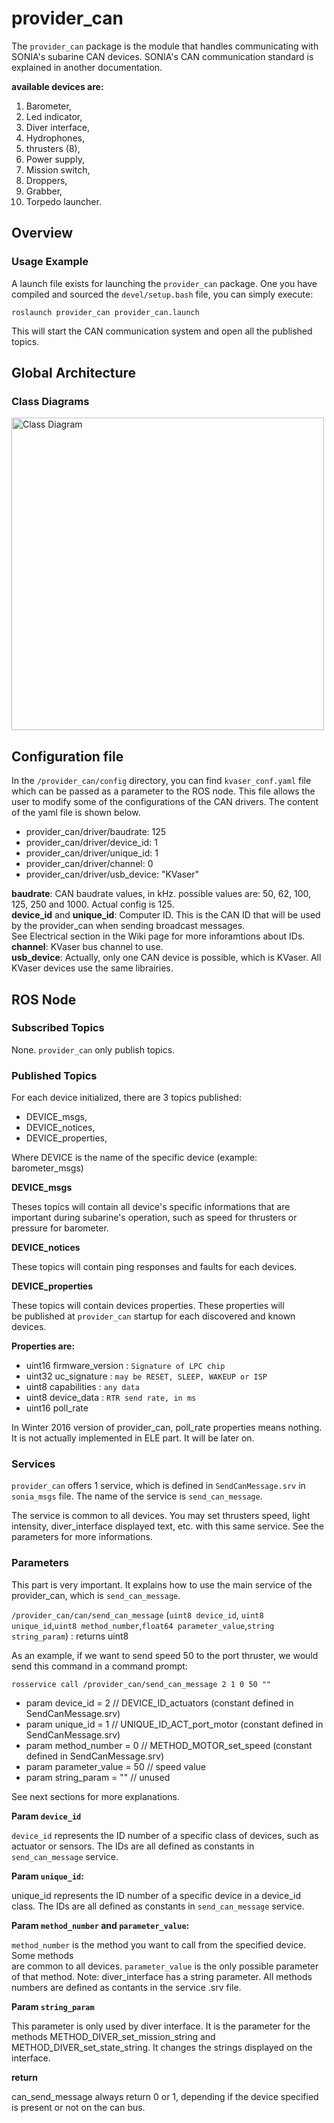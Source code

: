 # provider_can

The `provider_can` package is the module that handles communicating with SONIA's subarine CAN devices.
SONIA's CAN communication standard is explained in another documentation. 

**available devices are:**

1. Barometer,
2. Led indicator,
3. Diver interface,
4. Hydrophones,
5. thrusters (8),
6. Power supply,
7. Mission switch,
8. Droppers,
9. Grabber,
10. Torpedo launcher.

## Overview

### Usage Example

A launch file exists for launching the `provider_can` package.
One you have compiled and sourced the `devel/setup.bash` file, you can simply
execute:

	roslaunch provider_can provider_can.launch

This will start the CAN communication system and open all the published topics.

## Global Architecture

### Class Diagrams

<img src="/assets/img/provider_can_class_diagram.png" alt="Class Diagram" style="width: 500px;"/>

## Configuration file

In the `/provider_can/config` directory, you can find `kvaser_conf.yaml` file which can be 
passed as a parameter to the ROS node. This file allows the user to modify some of
the configurations of the CAN drivers. The content of the yaml file is shown below.

* provider_can/driver/baudrate: 125
* provider_can/driver/device_id: 1
* provider_can/driver/unique_id: 1
* provider_can/driver/channel: 0
* provider_can/driver/usb_device: "KVaser"

**baudrate**: CAN baudrate values, in kHz. possible values are: 50, 62, 100, 125, 250 and 1000. 
Actual config is 125.  
**device_id** and **unique_id**: Computer ID. This is the CAN ID that will be used by the provider_can when sending broadcast messages.  
See Electrical section in the Wiki page for more inforamtions about IDs.  
**channel**: KVaser bus channel to use.  
**usb_device**: Actually, only one CAN device is possible, which is KVaser. All KVaser devices use the same librairies.  

## ROS Node

### Subscribed Topics

None. `provider_can` only publish topics.

### Published Topics

For each device initialized, there are 3 topics published:  
 
* DEVICE_msgs,
* DEVICE_notices,
* DEVICE_properties,

Where DEVICE is the name of the specific device (example: barometer_msgs)  

**DEVICE_msgs**

Theses topics will contain all device's specific informations that are
important during subarine's operation, such as speed for thrusters or
pressure for barometer.

**DEVICE_notices**

These topics will contain ping responses and faults for each devices.

**DEVICE_properties**

These topics will contain devices properties. These properties will  
be published at `provider_can` startup for each discovered and known devices.

**Properties are:**  

* uint16 firmware_version : `Signature of LPC chip`
* uint32 uc_signature : `may be RESET, SLEEP, WAKEUP or ISP`
* uint8 capabilities : `any data`
* uint8 device_data : `RTR send rate, in ms`
* uint16 poll_rate

In Winter 2016 version of provider_can, poll_rate properties means nothing.  
It is not actually implemented in ELE part. It will be later on.

### Services

`provider_can` offers 1 service, which is defined in `SendCanMessage.srv`
in `sonia_msgs` file.
The name of the service is `send_can_message`.

The service is common to all devices. You may set thrusters speed,
light intensity, diver_interface displayed text, etc. with this same
service. See the parameters for more informations.

### Parameters

This part is very important. It explains how to use the main service
of the provider_can, which is `send_can_message`. 

`/provider_can/can/send_can_message` (`uint8 device_id`, `uint8 unique_id`,`uint8 method_number`,`float64 parameter_value`,`string string_param`) : returns uint8

As an example, if we want to send speed 50 to the port thruster, we would send this command in a command prompt:

`rosservice call /provider_can/send_can_message 2 1 0 50 ""`

* param device_id = 2 			// DEVICE_ID_actuators (constant defined in SendCanMessage.srv)
* param unique_id = 1 			// UNIQUE_ID_ACT_port_motor (constant defined in SendCanMessage.srv)
* param method_number = 0 		// METHOD_MOTOR_set_speed (constant defined in SendCanMessage.srv)
* param parameter_value = 50 	// speed value
* param string_param = "" 		// unused

See next sections for more explanations.


**Param `device_id`**

`device_id` represents the ID number of a specific class of devices, such as
actuator or sensors. The IDs are all defined as constants in `send_can_message` service.


**Param `unique_id`:**

unique_id represents the ID number of a specific device in a device_id class.
The IDs are all defined as constants in `send_can_message` service.

	
**Param `method_number` and `parameter_value`:**

`method_number` is the method you want to call from the specified device. Some methods  
are common to all devices. `parameter_value` is the only possible parameter of that method.
Note: diver_interface has a string parameter. All methods numbers are defined as contants in the service .srv file.



**Param `string_param`**

This parameter is only used by diver interface. It is the parameter
for the methods METHOD_DIVER_set_mission_string and METHOD_DIVER_set_state_string.
It changes the strings displayed on the interface.

**return**

can_send_message always return 0 or 1, depending if the device specified is 
present or not on the can bus.
